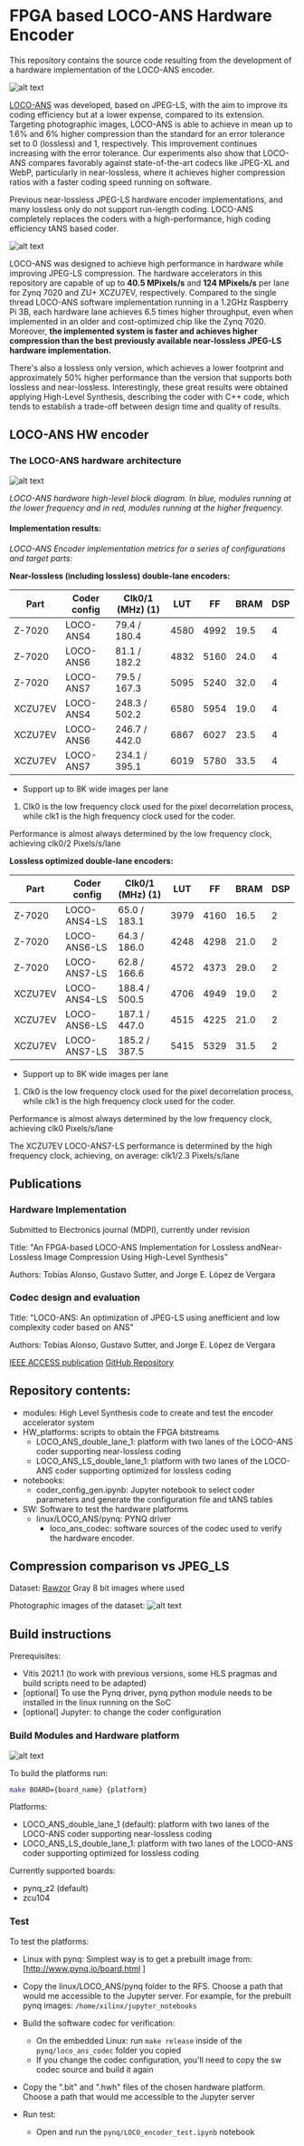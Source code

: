 # FPGA based LOCO-ANS Hardware Encoder

This repository contains the source code resulting from the development of a hardware implementation of the LOCO-ANS encoder.

![alt text](images/loco_ans_diagram.png "Encoder block diagram")


[LOCO-ANS](https://github.com/hpcn-uam/LOCO-ANS) was developed, based on JPEG-LS, with the aim to improve its coding efficiency but at a lower expense, compared to its extension. 
Targeting photographic images, LOCO-ANS is able to achieve in mean up to 1.6% and 6% higher compression than the standard for an error tolerance set to 0 (lossless) and 1, respectively. 
This improvement continues increasing with the error tolerance. 
Our experiments also show that LOCO-ANS compares favorably against state-of-the-art codecs like JPEG-XL and WebP, particularly in near-lossless, where it achieves higher compression ratios with a faster coding speed running on software.


Previous near-lossless JPEG-LS hardware encoder implementations, and many lossless only do not support run-length coding. 
LOCO-ANS completely replaces the coders with a high-performance, high coding efficiency tANS based coder.

![alt text](images/codecs_comparison.svg "Mean bits per pixel (bpp) obtained by JPEG-LS, JPEG-LS without run mode and LOCO-ANS")

LOCO-ANS was designed to achieve high performance in hardware while improving JPEG-LS compression.
The hardware accelerators in this repository are capable of up to **40.5 MPixels/s** and **124 MPixels/s** per lane for Zynq 7020 and ZU+ XCZU7EV, respectively.
Compared to the single thread LOCO-ANS software implementation running in a 1.2GHz Raspberry Pi 3B, each hardware lane achieves 6.5 times higher throughput, even when implemented in an older and cost-optimized chip like the Zynq 7020. 
Moreover, **the implemented system is faster and achieves higher compression than the best previously available near-lossless JPEG-LS hardware implementation.**

There's also a lossless only version, which achieves a lower footprint and approximately 50% higher performance than the version that supports both lossless and near-lossless.
Interestingly, these great results were obtained applying High-Level Synthesis, describing the coder with C++ code, which tends to establish a trade-off between design time and quality of results. 


## LOCO-ANS HW encoder






### The LOCO-ANS hardware architecture
![alt text](images/LOCO_HW_block_diag.png "Mean bits per pixel (bpp) obtained by JPEG-LS, JPEG-LS without run mode and LOCO-ANS")

*LOCO-ANS hardware high-level block diagram. In blue, modules running at the lower frequency and in red, modules running at the higher frequency.*

#### Implementation results:

*LOCO-ANS Encoder implementation metrics for a series of configurations and target parts:*

**Near-lossless (including lossless) double-lane encoders:**

|    Part | Coder config |    Clk0/1 (MHz) (1) |   LUT  |   FF   |  BRAM | DSP  | 
| ------  |    --------  |    --------         |  ----- |   ---- |  ---- |  --- |  
|  Z-7020 |    LOCO-ANS4 |    79.4 / 180.4     |   4580 |   4992 |  19.5 |   4  |  
|  Z-7020 |    LOCO-ANS6 |    81.1 / 182.2     |   4832 |   5160 |  24.0 |   4  | 
|  Z-7020 |    LOCO-ANS7 |    79.5 / 167.3     |   5095 |   5240 |  32.0 |   4  |
|  XCZU7EV|    LOCO-ANS4 |   248.3 / 502.2     |   6580 |   5954 |  19.0 |   4  |
|  XCZU7EV|    LOCO-ANS6 |   246.7 / 442.0     |   6867 |   6027 |  23.5 |   4  |
|  XCZU7EV|    LOCO-ANS7 |   234.1 / 395.1     |   6019 |   5780 |  33.5 |   4  |

- Support up to 8K wide images per lane
1)  Clk0 is the low frequency clock used for the pixel decorrelation process, while clk1 is the high frequency clock used for the coder. 

Performance is almost always determined by the low frequency clock, achieving clk0/2 Pixels/s/lane

**Lossless optimized double-lane encoders:**

|    Part | Coder config |    Clk0/1 (MHz) (1) |   LUT  |   FF   |  BRAM | DSP  | 
| ------  |    --------  |    --------         |  ----- |   ---- |  ---- |  --- | 
|  Z-7020 | LOCO-ANS4-LS |    65.0 / 183.1     |   3979 |   4160 |  16.5 |   2  |
|  Z-7020 | LOCO-ANS6-LS |    64.3 / 186.0     |   4248 |   4298 |  21.0 |   2  |
|  Z-7020 | LOCO-ANS7-LS |    62.8 / 166.6     |   4572 |   4373 |  29.0 |   2  |
| XCZU7EV | LOCO-ANS4-LS |    188.4 / 500.5    |   4706 |   4949 |  19.0 |   2  | 
| XCZU7EV | LOCO-ANS6-LS |    187.1 / 447.0    |   4515 |   4225 |  21.0 |   2  |
| XCZU7EV | LOCO-ANS7-LS |    185.2 / 387.5    |   5415 |   5329 |  31.5 |   2  | 


- Support up to 8K wide images per lane
1)  Clk0 is the low frequency clock used for the pixel decorrelation process, while clk1 is the high frequency clock used for the coder. 

Performance is almost always determined by the low frequency clock, achieving clk0 Pixels/s/lane

The XCZU7EV LOCO-ANS7-LS performance is determined by the high frequency clock, achieving, on average: clk1/2.3 Pixels/s/lane


## Publications

### Hardware Implementation 

Submitted to Electronics journal (MDPI), currently under revision

Title: "An FPGA-based LOCO-ANS Implementation for Lossless andNear-Lossless Image Compression Using High-Level Synthesis"

Authors: Tobías Alonso, Gustavo Sutter, and Jorge E. López de Vergara




### Codec design and evaluation

Title: "LOCO-ANS: An optimization of JPEG-LS using anefficient and low complexity coder based on ANS"

Authors: Tobías Alonso, Gustavo Sutter, and Jorge E. López de Vergara

[IEEE ACCESS publication](https://ieeexplore.ieee.org/document/9499046)
[GitHub Repository](https://github.com/hpcn-uam/LOCO-ANS)


## Repository contents:
- modules: High Level Synthesis code to create and test the encoder accelerator system
- HW_platforms: scripts to obtain the FPGA bitstreams
  - LOCO_ANS_double_lane_1: platform with two lanes of the LOCO-ANS coder supporting near-lossless coding
  - LOCO_ANS_LS_double_lane_1: platform with two lanes of the LOCO-ANS coder supporting optimized for lossless coding
- notebooks: 
  - coder_config_gen.ipynb: Jupyter notebook to select coder parameters and generate the configuration file and tANS tables
- SW: Software to test the hardware platforms
  - linux/LOCO_ANS/pynq: PYNQ driver
    - loco_ans_codec: software sources of the codec used to verify the hardware encoder.


## Compression comparison vs JPEG_LS
Dataset: [Rawzor](https://imagecompression.info/test_images/)
Gray 8 bit images where used

Photographic images of the dataset:
![alt text](images/rawzor_natural.svg "LOCO-ANS configurations vs jpeg-ls and estimated entropy")

## Build instructions

Prerequisites:
- Vitis 2021.1 (to work with previous versions, some HLS pragmas and build scripts need to be adapted)
- [optional] To use the Pynq driver, pynq python module needs to be installed in the linux running on the SoC
- [optional] Jupyter: to change the coder configuration


### Build Modules and Hardware platform

![alt text](images/Hw_test_block_diagram.svg "LOCO-ANS encoder hardware accelerator test platform")

To build the platforms run: 
``` bash
make BOARD={board_name} {platform}
``` 

Platforms:
- LOCO_ANS_double_lane_1 (default): platform with two lanes of the LOCO-ANS coder supporting near-lossless coding
- LOCO_ANS_LS_double_lane_1: platform with two lanes of the LOCO-ANS coder supporting optimized for lossless coding

Currently supported boards:
- pynq_z2 (default)
- zcu104


### Test 
To test the platforms:
- Linux with pynq: Simplest way is to get a prebuilt image from: [http://www.pynq.io/board.html ]
- Copy the linux/LOCO_ANS/pynq folder to the RFS. Choose a path that would me accessible to the Jupyter server. For example, for the prebuilt pynq images: `/home/xilinx/jupyter_notebooks` 
- Build the software codec for verification:
  - On the embedded Linux: run `make release` inside of the `pynq/loco_ans_codec` folder you copied
  -  If you change the codec configuration, you'll need to copy the sw codec source and build it again

- Copy the ".bit" and ".hwh" files of the chosen hardware platform. Choose a path that would me accessible to the Jupyter server
- Run test: 
  - Open and run the `pynq/LOCO_encoder_test.ipynb` notebook
